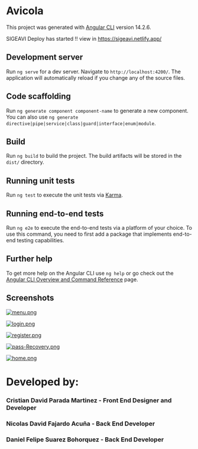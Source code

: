 # Avicola

This project was generated with [Angular CLI](https://github.com/angular/angular-cli) version 14.2.6.

SIGEAVI Deploy has started !! view in https://sigeavi.netlify.app/

## Development server

Run `ng serve` for a dev server. Navigate to `http://localhost:4200/`. The application will automatically reload if you change any of the source files.

## Code scaffolding

Run `ng generate component component-name` to generate a new component. You can also use `ng generate directive|pipe|service|class|guard|interface|enum|module`.

## Build

Run `ng build` to build the project. The build artifacts will be stored in the `dist/` directory.

## Running unit tests

Run `ng test` to execute the unit tests via [Karma](https://karma-runner.github.io).

## Running end-to-end tests

Run `ng e2e` to execute the end-to-end tests via a platform of your choice. To use this command, you need to first add a package that implements end-to-end testing capabilities.

## Further help

To get more help on the Angular CLI use `ng help` or go check out the [Angular CLI Overview and Command Reference](https://angular.io/cli) page.

## Screenshots

[![menu.png](https://i.postimg.cc/FHxLNFdv/menu.png)](https://postimg.cc/Wdh37vwY)

[![login.png](https://i.postimg.cc/NfmXCkQ5/login.png)](https://postimg.cc/Yh2jhgGH)

[![register.png](https://i.postimg.cc/qB9nG5VP/register.png)](https://postimg.cc/grHnz40s)

[![pass-Recovery.png](https://i.postimg.cc/htndkQGM/pass-Recovery.png)](https://postimg.cc/QH6C5t1W)

[![home.png](https://i.postimg.cc/XXSVy5PP/home.png)](https://postimg.cc/jncVpDt6)

# Developed by:

### Cristian David Parada Martinez - Front End Designer and Developer 
### Nicolas David Fajardo Acuña - Back End Developer
### Daniel Felipe Suarez Bohorquez - Back End Developer

